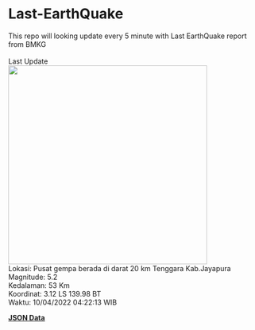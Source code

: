 # Last-EarthQuake
This repo will looking update every 5 minute with Last EarthQuake report from BMKG
<br>
<br>
Last Update
<br>
<img src="https://ews.bmkg.go.id/TEWS/data/20220410042213.mmi.jpg" width="400"/>
<br>
Lokasi: Pusat gempa berada di darat 20 km Tenggara Kab.Jayapura <br>
Magnitude: 5.2 <br>
Kedalaman: 53 Km <br>
Koordinat: 3.12 LS 139.98 BT <br>
Waktu: 10/04/2022 04:22:13 WIB <br>

<a href="./data/data.json">**JSON Data**</a>
